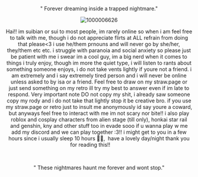  <p align="center"

" Forever dreaming inside a trapped nightmare."

 <p align="center"

![1000006626](https://github.com/user-attachments/assets/db7697e7-0e67-4c49-9c22-99051a94c41b)
 <p align="center"
  
‎Hai!! im suibian or sui to most people, im rarely online so when i am feel free to talk with me, though i do not appreciate flirts at ALL refrain from doing that please<3 i use he/them prnouns and will never go by she/her, they/them etc etc. i struggle with paranoia and social anxiety so please just be patient with me i swear im a cool guy, im a big nerd when it comes to things i truly enjoy, though im more the quiet type, i will listen to rants about something someone enjoys, i do not take vents lightly if youre not a friend.‎ i am extremely and i say extremely tired person and i will never be online unless asked to by isa or a friend. Feel free to draw on my straw.page or just send something on my retro‎ ill try my best to answer even if im late to respond. Very important note DO not copy my shit, i already saw someone copy my rody and i do not take that lightly stop it be creative bro.‎ if you use my straw.page or retro just to insult me anonymously id say youre a coward, but anyways feel free to interact with me im not scary nor bite!! i also play roblox and cosplay characters from alien stage (till only)‎, honkai star rail and genshin, kny and other stuff too in evade sooo if u wanna play w me add my discord and we can play together :3!! i might get to you in a few hours since i usually sleep 10 hours 🙏😭, ‎ have a lovely day/night thank you for reading this!! ‎ ‎ ‎ ‎  ‎ ‎ ‎ ‎ ‎‎ ‎ ‎ ‎ 

‎ ‎ ‎ ‎ ‎ ‎ 
 <p align="center"

" These nightmares haunt me forever and wont stop."




